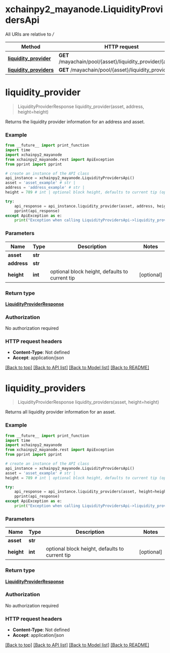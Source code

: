 # xchainpy2_mayanode.LiquidityProvidersApi

All URIs are relative to */*

Method | HTTP request | Description
------------- | ------------- | -------------
[**liquidity_provider**](LiquidityProvidersApi.md#liquidity_provider) | **GET** /mayachain/pool/{asset}/liquidity_provider/{address} | 
[**liquidity_providers**](LiquidityProvidersApi.md#liquidity_providers) | **GET** /mayachain/pool/{asset}/liquidity_providers | 

# **liquidity_provider**
> LiquidityProviderResponse liquidity_provider(asset, address, height=height)



Returns the liquidity provider information for an address and asset.

### Example
```python
from __future__ import print_function
import time
import xchainpy2_mayanode
from xchainpy2_mayanode.rest import ApiException
from pprint import pprint

# create an instance of the API class
api_instance = xchainpy2_mayanode.LiquidityProvidersApi()
asset = 'asset_example' # str | 
address = 'address_example' # str | 
height = 789 # int | optional block height, defaults to current tip (optional)

try:
    api_response = api_instance.liquidity_provider(asset, address, height=height)
    pprint(api_response)
except ApiException as e:
    print("Exception when calling LiquidityProvidersApi->liquidity_provider: %s\n" % e)
```

### Parameters

Name | Type | Description  | Notes
------------- | ------------- | ------------- | -------------
 **asset** | **str**|  | 
 **address** | **str**|  | 
 **height** | **int**| optional block height, defaults to current tip | [optional] 

### Return type

[**LiquidityProviderResponse**](LiquidityProviderResponse.md)

### Authorization

No authorization required

### HTTP request headers

 - **Content-Type**: Not defined
 - **Accept**: application/json

[[Back to top]](#) [[Back to API list]](../README.md#documentation-for-api-endpoints) [[Back to Model list]](../README.md#documentation-for-models) [[Back to README]](../README.md)

# **liquidity_providers**
> LiquidityProviderResponse liquidity_providers(asset, height=height)



Returns all liquidity provider information for an asset.

### Example
```python
from __future__ import print_function
import time
import xchainpy2_mayanode
from xchainpy2_mayanode.rest import ApiException
from pprint import pprint

# create an instance of the API class
api_instance = xchainpy2_mayanode.LiquidityProvidersApi()
asset = 'asset_example' # str | 
height = 789 # int | optional block height, defaults to current tip (optional)

try:
    api_response = api_instance.liquidity_providers(asset, height=height)
    pprint(api_response)
except ApiException as e:
    print("Exception when calling LiquidityProvidersApi->liquidity_providers: %s\n" % e)
```

### Parameters

Name | Type | Description  | Notes
------------- | ------------- | ------------- | -------------
 **asset** | **str**|  | 
 **height** | **int**| optional block height, defaults to current tip | [optional] 

### Return type

[**LiquidityProviderResponse**](LiquidityProviderResponse.md)

### Authorization

No authorization required

### HTTP request headers

 - **Content-Type**: Not defined
 - **Accept**: application/json

[[Back to top]](#) [[Back to API list]](../README.md#documentation-for-api-endpoints) [[Back to Model list]](../README.md#documentation-for-models) [[Back to README]](../README.md)

